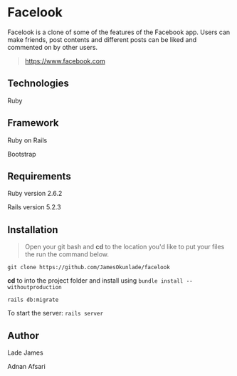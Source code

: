 # Facelook
Facelook is a clone of some of the features of the Facebook app. Users can make friends, post contents and different posts can be liked and commented on by other users.
> https://www.facebook.com

## Technologies
Ruby

## Framework
Ruby on Rails

Bootstrap

## Requirements
Ruby version 2.6.2

Rails version 5.2.3

## Installation
> Open your git bash and **cd** to the location you'd like to put your files the run the command below.

`git clone https://github.com/JamesOkunlade/facelook`

**cd** to into the project folder and install using `bundle install --withoutproduction`

`rails db:migrate`

To start the server: `rails server`


## Author
Lade James

Adnan Afsari
